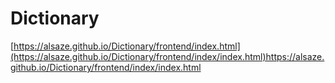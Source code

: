 # Dictionary
[https://alsaze.github.io/Dictionary/frontend/index.html](https://alsaze.github.io/Dictionary/frontend/index/index.html)https://alsaze.github.io/Dictionary/frontend/index/index.html
